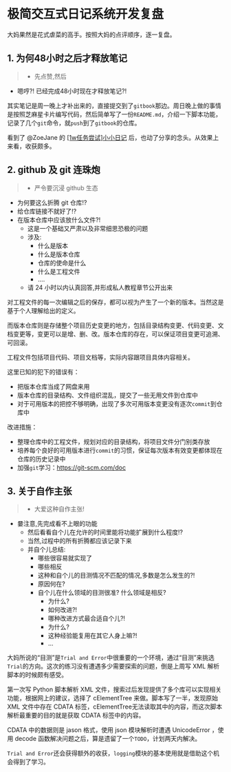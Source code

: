 # 极简交互式日记系统开发复盘
大妈果然是花式虐菜的高手。按照大妈的点评顺序，逐一复盘。

## 1. 为何48小时之后才释放笔记
>- 先点赞,然后
- 嗯哼?! 已经完成48小时现在才释放笔记?!

其实笔记是周一晚上才补出来的，直接提交到了`gitbook`那边。周日晚上做的事情是按照芝麻星卡片编写代码，然后简单写了一份`README.md`，介绍一下脚本功能，记录了几个`git`命令，就`push`到了`gitbook`的仓库。

看到了 @ZoeJane 的 [[1w任务尝试]小小日记](https://github.com/OpenMindClub/OMOOC2py/issues/26) 后，也动了分享的念头。从效果上来看，收获颇多。


## 2. github 及 git 连珠炮
> - 严令要沉浸 github 生态
- 为何要这么折腾 git 仓库!?
- 给仓库链接不就好了!?
- 在版本仓库中应该放什么文件?!
    + 这是一个基础又严肃以及非常细思恐极的问题
    + 涉及:
        * 什么是版本
        * 什么是版本仓库
        * 仓库的使命是什么
        * 什么是工程文件
        * ....
    - 请 24 小时以内认真回答,并形成私人教程章节公开出来

对工程文件的每一次编辑之后的保存，都可以视为产生了一个新的版本。当然这是基于个人理解给出的定义。

而版本仓库则是存储整个项目历史变更的地方，包括目录结构变更、代码变更、文档变更等，变更可以是增、删、改。版本仓库的存在，可以保证项目变更可追溯、可回滚。

工程文件包括项目代码、项目文档等，实际内容跟项目具体内容相关。

这里已知的犯下的错误有：

* 把版本仓库当成了网盘来用
* 版本仓库的目录结构、文件组织混乱，提交了一些无用文件到仓库中
* 对于可用版本的把控不够明确，出现了多次可用版本变更没有逐次`commit`到仓库中

改进措施：

* 整理仓库中的工程文件，规划对应的目录结构，将项目文件分门别类存放
* 培养每个良好的可用版本进行`commit`的习惯，保证每次版本有效变更都体现在仓库的历史记录中
* 加强`git`学习：https://git-scm.com/doc

## 3. 关于自作主张
>- 大爱这种自作主张!
- 嘦注意,先完成看不上眼的功能
    + 然后看看自个儿在允许的时间里能将功能扩展到什么程度!?
    + 当然,过程中的所有折腾都应该记录下来
    + 并自个儿总结:
        * 哪些很容易就实现了
        * 哪些相反
        * 这种和自个儿的目测情况不匹配的情况,多数是怎么发生的?!
        * 原因何在?
        * 自个儿在什么领域的目测很准? 什么领域是相反?
            - 为什么?
            - 如何改进?!
            - 哪种改进方式最合适自个儿?!
            - 为什么?
            - 这种经验能复用在其它人身上嘛?!
            - ...

大妈所说的“目测”是`Trial and Error`中很重要的一个环境，通过“目测”来挑选`Trial`的方向。这次的练习没有遭遇多少需要探索的问题，倒是上周写 XML 解析脚本的时候颇有感受。

第一次写 Python 脚本解析 XML 文件，搜索过后发现提供了多个库可以实现相关功能，根据网上的建议，选择了 cElementTree 来做。脚本写了一半，发现原始 XML 文件中存在 CDATA 标签，cElementTree无法读取其中的内容，而这次脚本解析最重要的目的就是获取 CDATA 标签中的内容。

CDATA 中的数据则是 jason 格式，使用 json 模块解析时遭遇 UnicodeError ，使用 decode 函数解决问题之后，算是遗留了一个`TODO`，计划两天内解决。

`Trial and Error`还会获得额外的收获，`logging`模块的基本使用就是借助这个机会得到了学习。

